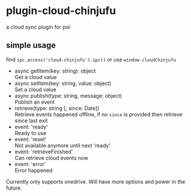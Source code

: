 # plugin-cloud-chinjufu
a cloud sync plugin for poi
## simple usage
find `ipc.access('cloud-chinjufu').ipc()` or use `window.cloudChinjufu`
* async getItem(key: string): object  
  Get a cloud value
* async setItem(key: string, value: object)  
  Set a cloud value
* async publish(type: string, message: object)  
  Publish an event
* retrieve(type: string [, since: Date])  
  Retrieve events happened offline, if no `since` is provided then retrieve since last exit
* event: 'ready'  
  Ready to use
* event: 'reset'  
  Not available anymore until next 'ready'
* event: 'retrieveFinished'  
  Can retrieve cloud events now
* event: 'error'  
  Error happened

Currently only supports onedrive. Will have more options and power in the future.